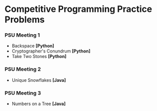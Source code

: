 # Competitive Programming Practice Problems
<h3>PSU Meeting 1</h3>
<ul>
    <li>Backspace <b>[Python]</b></li>
    <li>Cryptographer's Conundrum <b>[Python]</b></li>
    <li>Take Two Stones <b>[Python]</b></li>
</ul>

<h3>PSU Meeting 2</h3>
<ul>
    <li>Unique Snowflakes <b>[Java]</b></li>
</ul>

<h3>PSU Meeting 3</h3>
<ul>
    <li>Numbers on a Tree <b>[Java]</b></li>
</ul>
